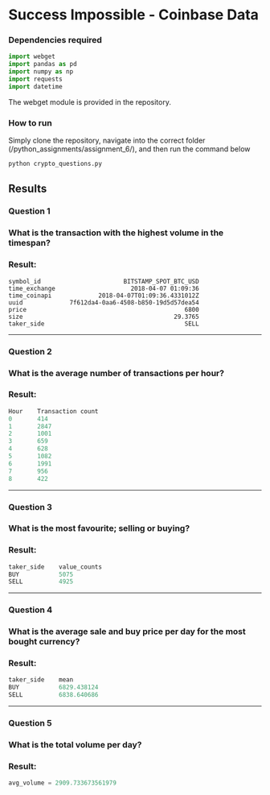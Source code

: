 # Success Impossible  - Coinbase Data
### Dependencies required
```python
import webget
import pandas as pd
import numpy as np
import requests
import datetime
```
The webget module is provided in the repository.

### How to run
Simply clone the repository, navigate into the correct folder (/python_assignments/assignment_6/), and then run the command below

```
python crypto_questions.py
```

## Results
### Question 1
### What is the transaction with the highest volume in the timespan?

### Result:

```
symbol_id                       BITSTAMP_SPOT_BTC_USD
time_exchange                     2018-04-07 01:09:36
time_coinapi             2018-04-07T01:09:36.4331012Z
uuid             7f612da4-0aa6-4508-b850-19d5d57dea54
price                                            6800
size                                          29.3765
taker_side                                       SELL
```

------
### Question 2
### What is the average number of transactions per hour?

### Result:

```python
Hour    Transaction count
0       414
1       2847
2       1001
3       659
4       628
5       1082
6       1991
7       956
8       422
```

------
### Question 3
### What is the most favourite; selling or buying?

### Result: 

```python
taker_side    value_counts
BUY           5075
SELL          4925
```

------
### Question 4
### What is the average sale and buy price per day for the most bought currency?

### Result: 

```python
taker_side    mean 
BUY           6829.438124
SELL          6838.640686
```

------
### Question 5
### What is the total volume per day?

### Result:

```python
avg_volume = 2909.733673561979
```
